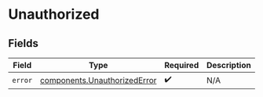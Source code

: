# Unauthorized


## Fields

| Field                                                                        | Type                                                                         | Required                                                                     | Description                                                                  |
| ---------------------------------------------------------------------------- | ---------------------------------------------------------------------------- | ---------------------------------------------------------------------------- | ---------------------------------------------------------------------------- |
| `error`                                                                      | [components.UnauthorizedError](../../models/components/unauthorizederror.md) | :heavy_check_mark:                                                           | N/A                                                                          |